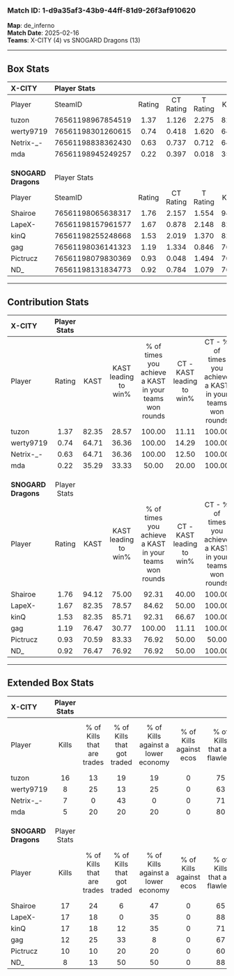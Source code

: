 ### Match ID: 1-d9a35af3-43b9-44ff-81d9-26f3af910620  
**Map**: de_inferno  
**Match Date**: 2025-02-16  
**Teams**: X-CITY (4) vs SNOGARD Dragons (13)  

---  

## Box Stats  

| **X-CITY**          | Player Stats      |        |           |          |       |       |       |         |        |      |     |
| :- | :- | :-: | :-: | :-: | :-: | :-: | :-: | :-: | :-: | :-: | :-: |
| Player              | SteamID           | Rating | CT Rating | T Rating | KAST  |  ADR  | Kills | Assists | Deaths | K/D  | HS% |
| tuzon               | 76561198967854519 |  1.37  |   1.126   |  2.275   | 82.35 | 114.1 |  16   |    5    |   16   | 1.00 | 56  |
| werty9719           | 76561198301260615 |  0.74  |   0.418   |  1.620   | 64.71 | 69.1  |   8   |    3    |   14   | 0.57 | 50  |
| Netrix-_-           | 76561198838362430 |  0.63  |   0.737   |  0.712   | 64.71 | 57.8  |   7   |    5    |   15   | 0.47 | 28  |
| mda                 | 76561198945249257 |  0.22  |   0.397   |  0.018   | 35.29 | 27.7  |   5   |    0    |   14   | 0.36 | 40  |
|                     |                   |        |           |          |       |       |       |         |        |      |     |
|                     |                   |        |           |          |       |       |       |         |        |      |     |
|                     |                   |        |           |          |       |       |       |         |        |      |     |
| **SNOGARD Dragons** | Player Stats      |        |           |          |       |       |       |         |        |      |     |
| Player              | SteamID           | Rating | CT Rating | T Rating | KAST  |  ADR  | Kills | Assists | Deaths | K/D  | HS% |
| Shairoe             | 76561198065638317 |  1.76  |   2.157   |  1.554   | 94.12 | 99.9  |  17   |    3    |   6    | 2.83 | 64  |
| LapeX-              | 76561198157961577 |  1.67  |   0.878   |  2.148   | 82.35 | 111.5 |  17   |    7    |   8    | 2.13 | 23  |
| kinQ                | 76561198255248668 |  1.53  |   2.019   |  1.370   | 82.35 | 86.5  |  17   |    1    |   9    | 1.89 | 64  |
| gag                 | 76561198036141323 |  1.19  |   1.334   |  0.846   | 76.47 | 76.4  |  12   |    5    |   10   | 1.20 | 58  |
| Pictrucz            | 76561198079830369 |  0.93  |   0.048   |  1.494   | 70.59 | 58.2  |  10   |    6    |   12   | 0.83 | 50  |
| ND_                 | 76561198131834773 |  0.92  |   0.784   |  1.079   | 76.47 | 78.7  |   8   |    8    |   13   | 0.62 | 62  |
---  

## Contribution Stats  

| **X-CITY**          | Player Stats |       |                      |                                                        |                           |                                                             |                          |                                                            |
| :- | :-: | :-: | :-: | :-: | :-: | :-: | :-: | :-: |
| Player              |    Rating    | KAST  | KAST leading to win% | % of times you achieve a KAST in your teams won rounds | CT - KAST leading to win% | CT - % of times you achieve a KAST in your teams won rounds | T - KAST leading to win% | T - % of times you achieve a KAST in your teams won rounds |
| tuzon               |     1.37     | 82.35 |        28.57         |                         100.00                         |           11.11           |                           100.00                            |          60.00           |                           100.00                           |
| werty9719           |     0.74     | 64.71 |        36.36         |                         100.00                         |           14.29           |                           100.00                            |          75.00           |                           100.00                           |
| Netrix-_-           |     0.63     | 64.71 |        36.36         |                         100.00                         |           12.50           |                           100.00                            |          100.00          |                           100.00                           |
| mda                 |     0.22     | 35.29 |        33.33         |                         50.00                          |           20.00           |                           100.00                            |          100.00          |                           33.33                            |
|                     |              |       |                      |                                                        |                           |                                                             |                          |                                                            |
|                     |              |       |                      |                                                        |                           |                                                             |                          |                                                            |
|                     |              |       |                      |                                                        |                           |                                                             |                          |                                                            |
| **SNOGARD Dragons** | Player Stats |       |                      |                                                        |                           |                                                             |                          |                                                            |
| Player              |    Rating    | KAST  | KAST leading to win% | % of times you achieve a KAST in your teams won rounds | CT - KAST leading to win% | CT - % of times you achieve a KAST in your teams won rounds | T - KAST leading to win% | T - % of times you achieve a KAST in your teams won rounds |
| Shairoe             |     1.76     | 94.12 |        75.00         |                         92.31                          |           40.00           |                           100.00                            |          90.91           |                           90.91                            |
| LapeX-              |     1.67     | 82.35 |        78.57         |                         84.62                          |           50.00           |                           100.00                            |          90.00           |                           81.82                            |
| kinQ                |     1.53     | 82.35 |        85.71         |                         92.31                          |           66.67           |                           100.00                            |          90.91           |                           90.91                            |
| gag                 |     1.19     | 76.47 |        30.77         |                         100.00                         |           11.11           |                           100.00                            |          75.00           |                           100.00                           |
| Pictrucz            |     0.93     | 70.59 |        83.33         |                         76.92                          |           50.00           |                            50.00                            |          90.00           |                           81.82                            |
| ND_                 |     0.92     | 76.47 |        76.92         |                         76.92                          |           50.00           |                           100.00                            |          88.89           |                           72.73                            |
---  

## Extended Box Stats  

| **X-CITY**          | Player Stats |                            |                            |                                    |                         |                              |                                 |        |                             |                                     |                          |                               |                            |
| :- | :-: | :-: | :-: | :-: | :-: | :-: | :-: | :-: | :-: | :-: | :-: | :-: | :-: |
| Player              |    Kills     | % of Kills that are trades | % of Kills that got traded | % of Kills against a lower economy | % of Kills against ecos | % of Kills that are flawless | % of Kills that are close duels | Deaths | % of Deaths that get traded | % of Deaths against a lower economy | % of Deaths against ecos | % of Deaths that are flawless | % of Deaths that are close |
| tuzon               |      16      |             13             |             19             |                 19                 |            0            |              75              |                6                |   16   |             19              |                 13                  |            0             |              69               |             6              |
| werty9719           |      8       |             25             |             13             |                 25                 |            0            |              63              |                0                |   14   |              7              |                  7                  |            0             |              71               |             7              |
| Netrix-_-           |      7       |             0              |             43             |                 0                  |            0            |              71              |                0                |   15   |             20              |                 13                  |            0             |              53               |             20             |
| mda                 |      5       |             20             |             20             |                 20                 |            0            |              80              |                0                |   14   |             14              |                  7                  |            0             |              93               |             0              |
|                     |              |                            |                            |                                    |                         |                              |                                 |        |                             |                                     |                          |                               |                            |
|                     |              |                            |                            |                                    |                         |                              |                                 |        |                             |                                     |                          |                               |                            |
|                     |              |                            |                            |                                    |                         |                              |                                 |        |                             |                                     |                          |                               |                            |
| **SNOGARD Dragons** | Player Stats |                            |                            |                                    |                         |                              |                                 |        |                             |                                     |                          |                               |                            |
| Player              |    Kills     | % of Kills that are trades | % of Kills that got traded | % of Kills against a lower economy | % of Kills against ecos | % of Kills that are flawless | % of Kills that are close duels | Deaths | % of Deaths that get traded | % of Deaths against a lower economy | % of Deaths against ecos | % of Deaths that are flawless | % of Deaths that are close |
| Shairoe             |      17      |             24             |             6              |                 47                 |            0            |              65              |                6                |   6    |              0              |                 17                  |            0             |              83               |             0              |
| LapeX-              |      17      |             18             |             0              |                 35                 |            0            |              88              |                0                |   8    |             38              |                 25                  |            0             |              75               |             0              |
| kinQ                |      17      |             18             |             12             |                 35                 |            0            |              71              |               24                |   9    |             22              |                 22                  |            0             |              89               |             0              |
| gag                 |      12      |             25             |             33             |                 8                  |            0            |              67              |                0                |   10   |              0              |                 10                  |            0             |              90               |             10             |
| Pictrucz            |      10      |             10             |             20             |                 20                 |            0            |              60              |                0                |   12   |             42              |                 42                  |            0             |              92               |             8              |
| ND_                 |      8       |             13             |             50             |                 50                 |            0            |              88              |               13                |   13   |             15              |                 23                  |            0             |              54               |             0              |
